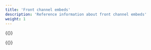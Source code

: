 ```yaml
---
title: 'Front channel embeds'
description: 'Reference information about front channel embeds'
weight: 1
---
```


{{<notyetwritten>}}

{{<children />}}

